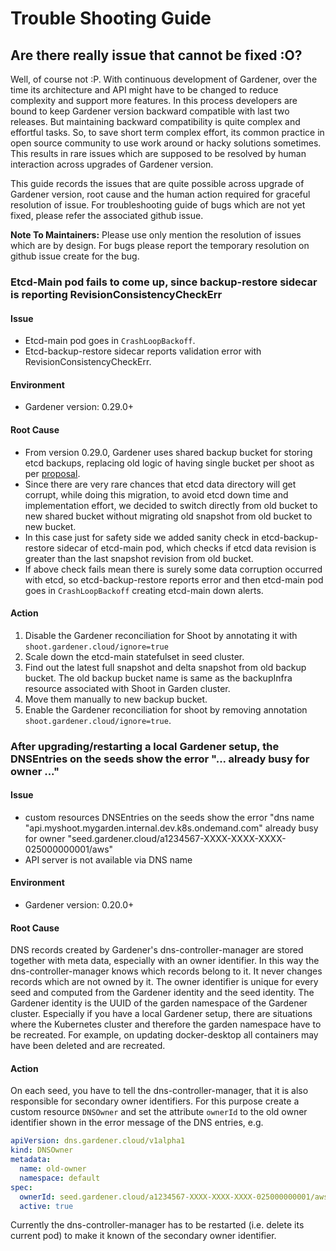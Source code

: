 # Trouble Shooting Guide

## Are there really issue that cannot be fixed :O?

Well, of course not :P. With continuous development of Gardener, over the time its architecture and API might have to be changed to reduce complexity and support more features. In this process developers are bound to keep Gardener version backward compatible with last two releases. But maintaining backward compatibility is quite complex and effortful tasks. So, to save short term complex effort, its common practice in open source community to use work around or hacky solutions sometimes. This results in rare issues which are supposed to be resolved by human interaction across upgrades of Gardener version.

This guide records the issues that are quite possible across upgrade of Gardener version, root cause and the human action required for graceful resolution of issue. For troubleshooting guide of bugs which are not yet fixed, please refer the associated github issue.

**Note To Maintainers:** Please use only mention the resolution of issues which are by design. For bugs please report the temporary resolution on github issue create for the bug.

### Etcd-Main pod fails to come up, since backup-restore sidecar is reporting RevisionConsistencyCheckErr

#### Issue

- Etcd-main pod goes in `CrashLoopBackoff`.
- Etcd-backup-restore sidecar reports validation error with RevisionConsistencyCheckErr.

#### Environment

- Gardener version: 0.29.0+

#### Root Cause

- From version 0.29.0, Gardener uses shared backup bucket for storing etcd backups, replacing old logic of having single bucket per shoot as per [proposal](../proposals/02-backupinfra.md).
- Since there are very rare chances that etcd data directory will get corrupt, while doing this migration, to avoid etcd down time and implementation effort, we decided to switch directly from old bucket to new shared bucket without migrating old snapshot from old bucket to new bucket.
- In this case just for safety side we added sanity check in etcd-backup-restore sidecar of etcd-main pod, which checks if etcd data revision is greater than the last snapshot revision from old bucket.
- If above check fails mean there is surely some data corruption occurred with etcd, so etcd-backup-restore reports error and then etcd-main pod goes in `CrashLoopBackoff` creating etcd-main down alerts.

#### Action

1. Disable the Gardener reconciliation for Shoot by annotating it with `shoot.gardener.cloud/ignore=true`
2. Scale down the etcd-main statefulset in seed cluster.
3. Find out the latest full snapshot and delta snapshot from old backup bucket. The old backup bucket name is same as the backupInfra resource associated with Shoot in Garden cluster.
4. Move them manually to new backup bucket.
5. Enable the Gardener reconciliation for shoot by removing annotation `shoot.gardener.cloud/ignore=true`.

### After upgrading/restarting a local Gardener setup, the DNSEntries on the seeds show the error "... already busy for owner ..."

#### Issue

- custom resources DNSEntries on the seeds show the error "dns name "api.myshoot.mygarden.internal.dev.k8s.ondemand.com" already busy for owner "seed.gardener.cloud/a1234567-XXXX-XXXX-XXXX-025000000001/aws"
- API server is not available via DNS name

#### Environment

- Gardener version: 0.20.0+

#### Root Cause

DNS records created by Gardener's dns-controller-manager are stored together with meta data, especially
with an owner identifier. In this way the dns-controller-manager knows which records belong to it.
It never changes records which are not owned by it.
The owner identifier is unique for every seed and computed from the Gardener identity and the seed identity.
The Gardener identity is the UUID of the garden namespace of the Gardener cluster.
Especially if you have a local Gardener setup, there are situations where the Kubernetes cluster and therefore the garden namespace have to be recreated.
For example, on updating docker-desktop all containers may have been deleted and are recreated.

#### Action

On each seed, you have to tell the dns-controller-manager, that it is also responsible for secondary owner
identifiers. For this purpose create a custom resource `DNSOwner` and set the attribute `ownerId` to the old
owner identifier shown in the error message of the DNS entries, e.g.

```yaml
apiVersion: dns.gardener.cloud/v1alpha1
kind: DNSOwner
metadata:
  name: old-owner
  namespace: default
spec:
  ownerId: seed.gardener.cloud/a1234567-XXXX-XXXX-XXXX-025000000001/aws
  active: true
```

Currently the dns-controller-manager has to be restarted (i.e. delete its current pod) to make it known of
the secondary owner identifier.
